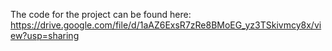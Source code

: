 The code for the project can be found here: https://drive.google.com/file/d/1aAZ6ExsR7zRe8BMoEG_yz3TSkivmcy8x/view?usp=sharing
